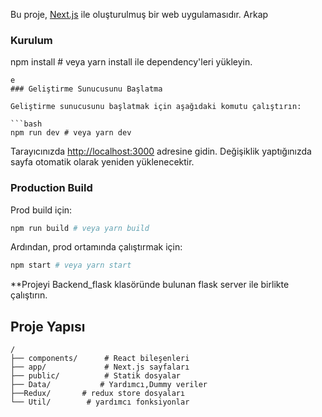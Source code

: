Bu proje, [Next.js](https://nextjs.org/) ile oluşturulmuş bir web uygulamasıdır.
Arkap

### Kurulum

npm install # veya yarn install ile dependency'leri yükleyin.

````
e
### Geliştirme Sunucusunu Başlatma

Geliştirme sunucusunu başlatmak için aşağıdaki komutu çalıştırın:

```bash
npm run dev # veya yarn dev
````

Tarayıcınızda [http://localhost:3000](http://localhost:3000) adresine gidin. Değişiklik yaptığınızda sayfa otomatik olarak yeniden yüklenecektir.

### Production Build

Prod build için:

```bash
npm run build # veya yarn build
```

Ardından, prod ortamında çalıştırmak için:

```bash
npm start # veya yarn start
```

\*\*Projeyi Backend_flask klasöründe bulunan flask server ile birlikte çalıştırın.

## Proje Yapısı

```plaintext
/
├── components/      # React bileşenleri
├── app/          	 # Next.js sayfaları
├── public/          # Statik dosyalar
├── Data/           # Yardımcı,Dummy veriler
├──Redux/   	# redux store dosyaları
└── Util/    	 # yardımcı fonksiyonlar
```

